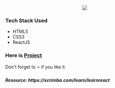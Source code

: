 <p align="center">
 <a href="https://airbnbscrimba.netlify.app/">
<img src="airbnb-logo.png"/>
 </a>
 </p>
<h3>Tech Stack Used</h3>
 <ul>
 <li>HTML5</li>
 <li>CSS3</li>
 <li>ReactJS</li>
 </ul>
 
<h3>Here is <a href="https://airbnbscrimba.netlify.app/">Project</a></h3>
<p>Don't forget to ⭐ if you like it</p>
<h5>Resource: https://scrimba.com/learn/learnreact </h5>

